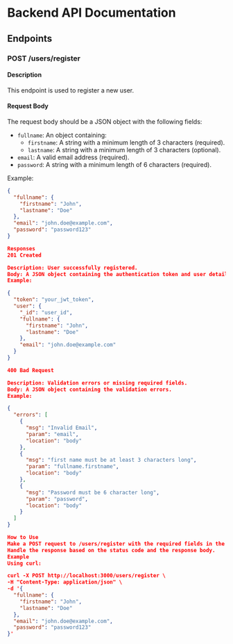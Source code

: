 # Backend API Documentation

## Endpoints

### POST /users/register

#### Description
This endpoint is used to register a new user.

#### Request Body
The request body should be a JSON object with the following fields:
- `fullname`: An object containing:
  - `firstname`: A string with a minimum length of 3 characters (required).
  - `lastname`: A string with a minimum length of 3 characters (optional).
- `email`: A valid email address (required).
- `password`: A string with a minimum length of 6 characters (required).

Example:
```json
{
  "fullname": {
    "firstname": "John",
    "lastname": "Doe"
  },
  "email": "john.doe@example.com",
  "password": "password123"
}

Responses
201 Created

Description: User successfully registered.
Body: A JSON object containing the authentication token and user details.
Example:

{
  "token": "your_jwt_token",
  "user": {
    "_id": "user_id",
    "fullname": {
      "firstname": "John",
      "lastname": "Doe"
    },
    "email": "john.doe@example.com"
  }
}

400 Bad Request

Description: Validation errors or missing required fields.
Body: A JSON object containing the validation errors.
Example:

{
  "errors": [
    {
      "msg": "Invalid Email",
      "param": "email",
      "location": "body"
    },
    {
      "msg": "first name must be at least 3 characters long",
      "param": "fullname.firstname",
      "location": "body"
    },
    {
      "msg": "Password must be 6 character long",
      "param": "password",
      "location": "body"
    }
  ]
}

How to Use
Make a POST request to /users/register with the required fields in the request body.
Handle the response based on the status code and the response body.
Example
Using curl:

curl -X POST http://localhost:3000/users/register \
-H "Content-Type: application/json" \
-d '{
  "fullname": {
    "firstname": "John",
    "lastname": "Doe"
  },
  "email": "john.doe@example.com",
  "password": "password123"
}'